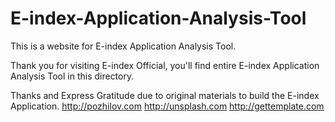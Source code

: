 # E-index-Application-Analysis-Tool
This is a website for E-index Application Analysis Tool.

Thank you for visiting E-index Official, you'll find entire E-index Application Analysis Tool in this directory.

Thanks and Express Gratitude due to original materials to build the E-index Application.
http://pozhilov.com
http://unsplash.com
http://gettemplate.com
